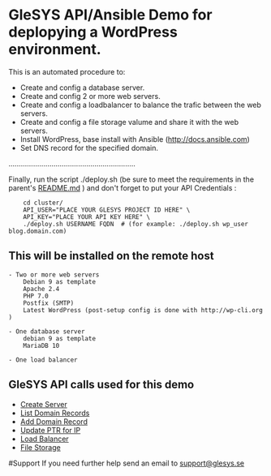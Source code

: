 # GleSYS API/Ansible Demo for deplopying a WordPress environment.

This is an automated procedure to:

  * Create and config a database server.
  * Create and config 2 or more web servers.
  * Create and config a loadbalancer to balance the trafic between the web servers.
  * Create and config a file storage valume and share it with the web servers.
  * Install WordPress, base install with Ansible (http://docs.ansible.com)
  * Set DNS record for the specified domain.

..............................................................



Finally, run the script ./deploy.sh (be sure to meet the requirements in the parent's [README.md](https://github.com/glesys/ansible-wp-auto-deploy/blob/master/README.md) ) and don't forget to put your API Credentials :

```
	cd cluster/
	API_USER="PLACE YOUR GLESYS PROJECT ID HERE" \
	API_KEY="PLACE YOUR API KEY HERE" \
	./deploy.sh USERNAME FQDN  # (for example: ./deploy.sh wp_user blog.domain.com)
```
## This will be installed on the remote host

	- Two or more web servers
		Debian 9 as template
		Apache 2.4
		PHP 7.0
		Postfix (SMTP)
		Latest WordPress (post-setup config is done with http://wp-cli.org )
	
	- One database server
		debian 9 as template
		MariaDB 10
	
	- One load balancer
	

## GleSYS API calls used for this demo


   * [Create Server](https://github.com/GleSYS/API/wiki/API-Documentation#servercreate)
   * [List Domain Records](https://github.com/GleSYS/API/wiki/API-Documentation#domainlistrecords)
   * [Add Domain Record](https://github.com/GleSYS/API/wiki/API-Documentation#domainaddrecord)
   * [Update PTR for IP](https://github.com/GleSYS/API/wiki/API-Documentation#ipsetptr)
   * [Load Balancer](https://github.com/GleSYS/API/wiki/API-Documentation#loadbalancer)
   * [File Storage](https://github.com/GleSYS/API/wiki/API-Documentation#filestorage)

#Support
If you need further help send an email to support@glesys.se
